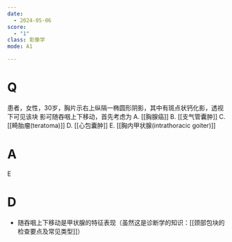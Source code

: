 ```yaml
---
date:
  - 2024-05-06
score:
  - "1"
class: 影像学
mode: A1

---
```



# Q
患者，女性，30岁，胸片示右上纵隔一椭圆形阴影，其中有斑点状钙化影，透视下可见该块
影可随吞咽上下移动，首先考虑为
A. [[胸腺癌]]
B. [[支气管囊肿]]
C. [[畸胎瘤(teratoma)]]
D. [[心包囊肿]]
E. [[胸内甲状腺(intrathoracic goiter)]]

# A

E


# D
- 随吞咽上下移动是甲状腺的特征表现（虽然这是诊断学的知识：[[颈部包块的检查要点及常见类型]]）